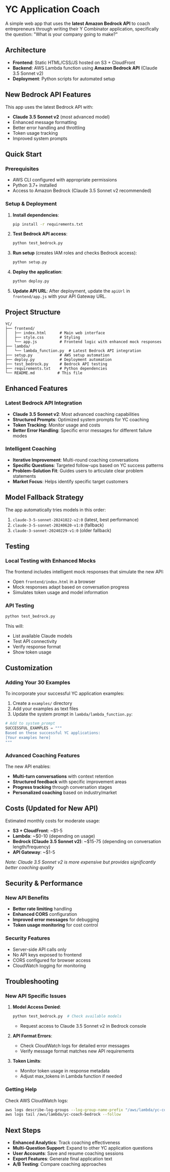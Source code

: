 # YC Application Coach

A simple web app that uses the **latest Amazon Bedrock API** to coach entrepreneurs through writing their Y Combinator application, specifically the question: "What is your company going to make?"

## Architecture

- **Frontend**: Static HTML/CSS/JS hosted on S3 + CloudFront
- **Backend**: AWS Lambda function using **Amazon Bedrock API** (Claude 3.5 Sonnet v2)
- **Deployment**: Python scripts for automated setup

## New Bedrock API Features

This app uses the latest Bedrock API with:
- **Claude 3.5 Sonnet v2** (most advanced model)
- Enhanced message formatting
- Better error handling and throttling
- Token usage tracking
- Improved system prompts

## Quick Start

### Prerequisites
- AWS CLI configured with appropriate permissions
- Python 3.7+ installed
- Access to Amazon Bedrock (Claude 3.5 Sonnet v2 recommended)

### Setup & Deployment

1. **Install dependencies**:
   ```bash
   pip install -r requirements.txt
   ```

2. **Test Bedrock API access**:
   ```bash
   python test_bedrock.py
   ```

3. **Run setup** (creates IAM roles and checks Bedrock access):
   ```bash
   python setup.py
   ```

4. **Deploy the application**:
   ```bash
   python deploy.py
   ```

5. **Update API URL**: After deployment, update the `apiUrl` in `frontend/app.js` with your API Gateway URL.

## Project Structure

```
YC/
├── frontend/
│   ├── index.html      # Main web interface
│   ├── style.css       # Styling
│   └── app.js          # Frontend logic with enhanced mock responses
├── lambda/
│   └── lambda_function.py  # Latest Bedrock API integration
├── setup.py            # AWS setup automation
├── deploy.py           # Deployment automation
├── test_bedrock.py     # Bedrock API testing
├── requirements.txt    # Python dependencies
└── README.md          # This file
```

## Enhanced Features

### Latest Bedrock API Integration
- **Claude 3.5 Sonnet v2**: Most advanced coaching capabilities
- **Structured Prompts**: Optimized system prompts for YC coaching
- **Token Tracking**: Monitor usage and costs
- **Better Error Handling**: Specific error messages for different failure modes

### Intelligent Coaching
- **Iterative Improvement**: Multi-round coaching conversations
- **Specific Questions**: Targeted follow-ups based on YC success patterns
- **Problem-Solution Fit**: Guides users to articulate clear problem statements
- **Market Focus**: Helps identify specific target customers

## Model Fallback Strategy

The app automatically tries models in this order:
1. `claude-3-5-sonnet-20241022-v2:0` (latest, best performance)
2. `claude-3-5-sonnet-20240620-v1:0` (fallback)
3. `claude-3-sonnet-20240229-v1:0` (older fallback)

## Testing

### Local Testing with Enhanced Mocks
The frontend includes intelligent mock responses that simulate the new API:
- Open `frontend/index.html` in a browser
- Mock responses adapt based on conversation progress
- Simulates token usage and model information

### API Testing
```bash
python test_bedrock.py
```
This will:
- List available Claude models
- Test API connectivity
- Verify response format
- Show token usage

## Customization

### Adding Your 30 Examples
To incorporate your successful YC application examples:

1. Create a `examples/` directory
2. Add your examples as text files
3. Update the system prompt in `lambda/lambda_function.py`:

```python
# Add to system_prompt
SUCCESSFUL_EXAMPLES = """
Based on these successful YC applications:
[Your examples here]
"""
```

### Advanced Coaching Features
The new API enables:
- **Multi-turn conversations** with context retention
- **Structured feedback** with specific improvement areas
- **Progress tracking** through conversation stages
- **Personalized coaching** based on industry/market

## Costs (Updated for New API)

Estimated monthly costs for moderate usage:
- **S3 + CloudFront**: ~$1-5
- **Lambda**: ~$0-10 (depending on usage)
- **Bedrock (Claude 3.5 Sonnet v2)**: ~$15-75 (depending on conversation length/frequency)
- **API Gateway**: ~$1-5

*Note: Claude 3.5 Sonnet v2 is more expensive but provides significantly better coaching quality*

## Security & Performance

### New API Benefits
- **Better rate limiting** handling
- **Enhanced CORS** configuration
- **Improved error messages** for debugging
- **Token usage monitoring** for cost control

### Security Features
- Server-side API calls only
- No API keys exposed to frontend
- CORS configured for browser access
- CloudWatch logging for monitoring

## Troubleshooting

### New API Specific Issues

1. **Model Access Denied**:
   ```bash
   python test_bedrock.py  # Check available models
   ```
   - Request access to Claude 3.5 Sonnet v2 in Bedrock console

2. **API Format Errors**:
   - Check CloudWatch logs for detailed error messages
   - Verify message format matches new API requirements

3. **Token Limits**:
   - Monitor token usage in response metadata
   - Adjust max_tokens in Lambda function if needed

### Getting Help

Check AWS CloudWatch logs:
```bash
aws logs describe-log-groups --log-group-name-prefix "/aws/lambda/yc-coach"
aws logs tail /aws/lambda/yc-coach-bedrock --follow
```

## Next Steps

- **Enhanced Analytics**: Track coaching effectiveness
- **Multi-Question Support**: Expand to other YC application questions  
- **User Accounts**: Save and resume coaching sessions
- **Export Features**: Generate final application text
- **A/B Testing**: Compare coaching approaches
